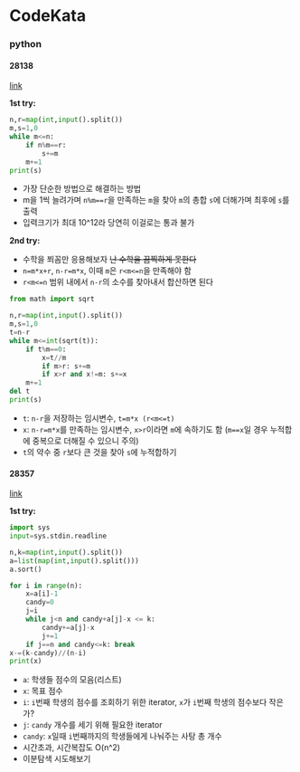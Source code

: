 # CodeKata
### python
#### 28138
[link](https://www.acmicpc.net/problem/28138)

<b>1st try:</b>

```python
n,r=map(int,input().split())
m,s=1,0
while m<=n:
    if n%m==r:
        s+=m
    m+=1
print(s)
```
- 가장 단순한 방법으로 해결하는 방법
- m을 1씩 늘려가며 `n%m==r`을 만족하는 `m`을 찾아 `m`의 총합 `s`에 더해가며 최후에 `s`를 출력
- 입력크기가 최대 10^12라 당연히 이걸로는 통과 불가

<b>2nd try: </b>

- 수학을 쬐꼼만 응용해보자 ~~난 수학을 끔찍하게 못한다~~
- `n=m*x+r`, `n-r=m*x`, 이때 `m`은 `r<m<=n`을 만족해야 함
- `r<m<=n` 범위 내에서 `n-r`의 소수를 찾아내서 합산하면 된다
```python
from math import sqrt

n,r=map(int,input().split())
m,s=1,0
t=n-r
while m<=int(sqrt(t)):
    if t%m==0:
        x=t//m
        if m>r: s+=m
        if x>r and x!=m: s+=x
    m+=1
del t
print(s)
```
- `t`: `n-r`을 저장하는 임시변수, `t=m*x (r<m<=t)`
- `x`: `n-r=m*x`를 만족하는 임시변수, `x>r`이라면 `m`에 속하기도 함 (`m==x`일 경우 누적합에 중복으로 더해질 수 있으니 주의)
- `t`의 약수 중 `r`보다 큰 것을 찾아 `s`에 누적합하기 

#### 28357
[link](https://www.acmicpc.net/problem/28357)

<b>1st try:</b>

```python
import sys
input=sys.stdin.readline

n,k=map(int,input().split())
a=list(map(int,input().split()))
a.sort()

for i in range(n):
    x=a[i]-1
    candy=0
    j=i
    while j<n and candy+a[j]-x <= k:
        candy+=a[j]-x
        j+=1
    if j==n and candy<=k: break
x-=(k-candy)//(n-i)
print(x)
```
- `a`: 학생들 점수의 모음(리스트)
- `x`: 목표 점수
- `i`: `i`번째 학생의 점수를 조회하기 위한 iterator, `x`가 `i`번째 학생의 점수보다 작은가? 
- `j`: `candy` 개수를 세기 위해 필요한 iterator
- `candy`: `x`일때 `i`번째까지의 학생들에게 나눠주는 사탕 총 개수
- 시간초과, 시간복잡도 O(n^2)
- 이분탐색 시도해보기